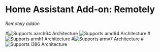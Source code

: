 # Home Assistant Add-on: Remotely

_Remotely addon_


#![Supports aarch64 Architecture][aarch64-shield]
![Supports amd64 Architecture][amd64-shield]
#![Supports armhf Architecture][armhf-shield]
#![Supports armv7 Architecture][armv7-shield]
#![Supports i386 Architecture][i386-shield]

[aarch64-shield]: https://img.shields.io/badge/aarch64-yes-green.svg
[amd64-shield]: https://img.shields.io/badge/amd64-yes-green.svg
[armhf-shield]: https://img.shields.io/badge/armhf-yes-green.svg
[armv7-shield]: https://img.shields.io/badge/armv7-yes-green.svg
[i386-shield]: https://img.shields.io/badge/i386-yes-green.svg